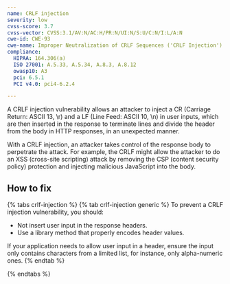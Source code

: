 ```yaml
---
name: CRLF injection
severity: low
cvss-score: 3.7
cvss-vector: CVSS:3.1/AV:N/AC:H/PR:N/UI:N/S:U/C:N/I:L/A:N
cwe-id: CWE-93
cwe-name: Improper Neutralization of CRLF Sequences ('CRLF Injection')
compliance:
  HIPAA: 164.306(a)
  ISO 27001: A.5.33, A.5.34, A.8.3, A.8.12
  owasp10: A3
  pci: 6.5.1
  PCI v4.0: pci4-6.2.4

---            
```


A CRLF injection vulnerability allows an attacker to inject a CR (Carriage Return: ASCII 13, \r) and a LF (Line Feed: ASCII 10, \n) in user inputs, which are then inserted in the response to terminate lines and divide the header from the body in HTTP responses, in an unexpected manner.

With a CRLF injection, an attacker takes control of the response body to perpetrate the attack. For example, the CRLF might allow the attacker to do an XSS (cross-site scripting) attack by removing the CSP (content security policy) protection and injecting malicious JavaScript into the body.

## How to fix

{% tabs crlf-injection %}
{% tab crlf-injection generic %}
To prevent a CRLF injection vulnerability, you should:

 * Not insert user input in the response headers.
 * Use a library method that properly encodes header values.

If your application needs to allow user input in a header, ensure the input only contains characters from a limited list, for instance, only alpha-numeric ones.
{% endtab %}

{% endtabs %}
